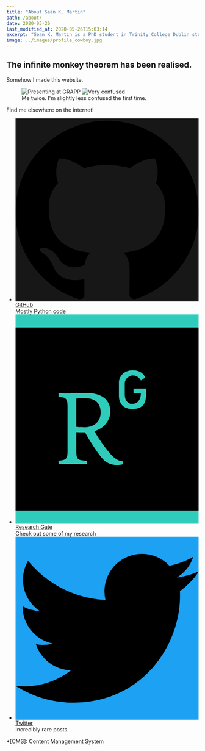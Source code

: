 ```yaml
---
title: "About Sean K. Martin"
path: /about/
date: 2020-05-26
last_modified_at: 2020-05-26T15:03:14
excerpt: "Sean K. Martin is a PhD student in Trinity College Dublin studying Neuroscience."
image: ../images/profile_cowboy.jpg
---
```

## The infinite monkey theorem has been realised.
Somehow I made this website.

<figure class="two-column">
  <img src="../images/presentation.jpg" alt="Presenting at GRAPP">
  <img src="../images/profile_tv.jpg" alt="Very confused">
  <figcaption>Me twice. I'm slightly less confused the first time.</figcaption>
</figure>

Find me elsewhere on the internet!

<ul class="social-media">
  <li>
    <div class="icon" style="background: #181717;">
      <svg viewBox="0 0 24 24" xmlns="http://www.w3.org/2000/svg"><path d="M12 .297c-6.63 0-12 5.373-12 12 0 5.303 3.438 9.8 8.205 11.385.6.113.82-.258.82-.577 0-.285-.01-1.04-.015-2.04-3.338.724-4.042-1.61-4.042-1.61C4.422 18.07 3.633 17.7 3.633 17.7c-1.087-.744.084-.729.084-.729 1.205.084 1.838 1.236 1.838 1.236 1.07 1.835 2.809 1.305 3.495.998.108-.776.417-1.305.76-1.605-2.665-.3-5.466-1.332-5.466-5.93 0-1.31.465-2.38 1.235-3.22-.135-.303-.54-1.523.105-3.176 0 0 1.005-.322 3.3 1.23.96-.267 1.98-.399 3-.405 1.02.006 2.04.138 3 .405 2.28-1.552 3.285-1.23 3.285-1.23.645 1.653.24 2.873.12 3.176.765.84 1.23 1.91 1.23 3.22 0 4.61-2.805 5.625-5.475 5.92.42.36.81 1.096.81 2.22 0 1.606-.015 2.896-.015 3.286 0 .315.21.69.825.57C20.565 22.092 24 17.592 24 12.297c0-6.627-5.373-12-12-12"/></svg>
    </div>
    <div class="text">
      <div class="name"><a href="https://github.com/seankmartin" rel="nofollow">GitHub</a></div>
      <div class="description">Mostly Python code</div>
    </div>
  </li>
  <li>
    <div class="icon" style="background: #30ccbb;">
      <svg viewBox="0 0 448 512" xmlns="http://www.w3.org/2000/svg"><path d="M0 32v448h448V32H0zm262.2 334.4c-6.6 3-33.2 6-50-14.2-9.2-10.6-25.3-33.3-42.2-63.6-8.9 0-14.7 0-21.4-.6v46.4c0 23.5 6 21.2 25.8 23.9v8.1c-6.9-.3-23.1-.8-35.6-.8-13.1 0-26.1.6-33.6.8v-8.1c15.5-2.9 22-1.3 22-23.9V225c0-22.6-6.4-21-22-23.9V193c25.8 1 53.1-.6 70.9-.6 31.7 0 55.9 14.4 55.9 45.6 0 21.1-16.7 42.2-39.2 47.5 13.6 24.2 30 45.6 42.2 58.9 7.2 7.8 17.2 14.7 27.2 14.7v7.3zm22.9-135c-23.3 0-32.2-15.7-32.2-32.2V167c0-12.2 8.8-30.4 34-30.4s30.4 17.9 30.4 17.9l-10.7 7.2s-5.5-12.5-19.7-12.5c-7.9 0-19.7 7.3-19.7 19.7v26.8c0 13.4 6.6 23.3 17.9 23.3 14.1 0 21.5-10.9 21.5-26.8h-17.9v-10.7h30.4c0 20.5 4.7 49.9-34 49.9zm-116.5 44.7c-9.4 0-13.6-.3-20-.8v-69.7c6.4-.6 15-.6 22.5-.6 23.3 0 37.2 12.2 37.2 34.5 0 21.9-15 36.6-39.7 36.6z"/></svg>
    </div>
    <div class="text">
      <div class="name"><a href="https://www.researchgate.net/profile/Sean_Martin18" rel="nofollow">Research Gate</a></div>
      <div class="description">Check out some of my research</div>
    </div>
  </li>
    <li>
    <div class="icon" style="background: #1DA1F2;">
      <svg viewBox="0 0 24 24" xmlns="http://www.w3.org/2000/svg"><path d="M23.954 4.569a10 10 0 0 1-2.825.775 4.958 4.958 0 0 0 2.163-2.723c-.951.555-2.005.959-3.127 1.184a4.92 4.92 0 0 0-8.384 4.482C7.691 8.094 4.066 6.13 1.64 3.161a4.822 4.822 0 0 0-.666 2.475c0 1.71.87 3.213 2.188 4.096a4.904 4.904 0 0 1-2.228-.616v.061a4.923 4.923 0 0 0 3.946 4.827 4.996 4.996 0 0 1-2.212.085 4.937 4.937 0 0 0 4.604 3.417 9.868 9.868 0 0 1-6.102 2.105c-.39 0-.779-.023-1.17-.067a13.995 13.995 0 0 0 7.557 2.209c9.054 0 13.999-7.496 13.999-13.986 0-.209 0-.42-.015-.63a9.936 9.936 0 0 0 2.46-2.548l-.047-.02z"/></svg>
    </div>
    <div class="text">
      <div class="name"><a href="https://twitter.com/seankieranm" rel="nofollow">Twitter</a></div>
      <div class="description">Incredibly rare posts</div>
    </div>
  </li>
</ul>

*[CMS]: Content Management System

